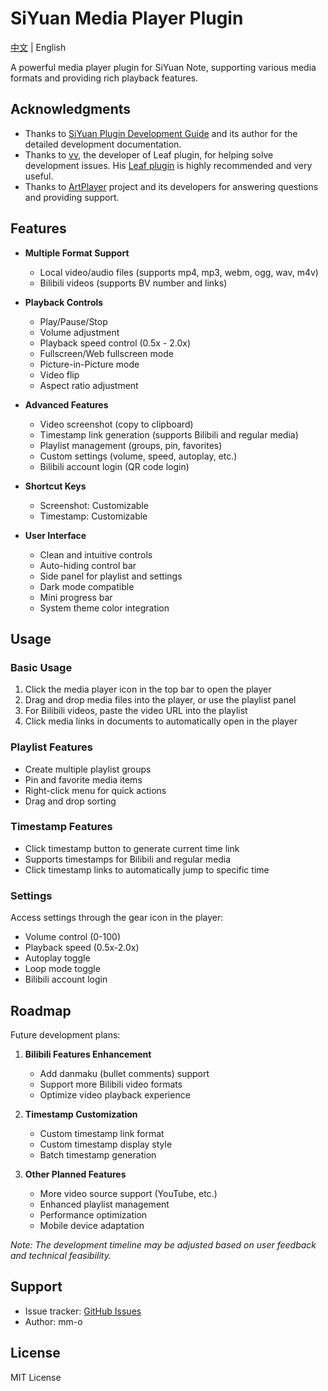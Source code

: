 # SiYuan Media Player Plugin

[中文](README_zh_CN.md) | English

A powerful media player plugin for SiYuan Note, supporting various media formats and providing rich playback features.

## Acknowledgments

- Thanks to [SiYuan Plugin Development Guide](https://ld246.com/article/1723732790981#START-UP) and its author for the detailed development documentation.
- Thanks to [vv](https://github.com/Wetoria), the developer of Leaf plugin, for helping solve development issues. His [Leaf plugin](https://simplest-frontend.feishu.cn/docx/B3NndXHi7oLLXJxnxQmcczRsnse) is highly recommended and very useful.
- Thanks to [ArtPlayer](https://artplayer.org/document/) project and its developers for answering questions and providing support.

## Features

- **Multiple Format Support**
  - Local video/audio files (supports mp4, mp3, webm, ogg, wav, m4v)
  - Bilibili videos (supports BV number and links)

- **Playback Controls**
  - Play/Pause/Stop
  - Volume adjustment
  - Playback speed control (0.5x - 2.0x)
  - Fullscreen/Web fullscreen mode
  - Picture-in-Picture mode
  - Video flip
  - Aspect ratio adjustment

- **Advanced Features**
  - Video screenshot (copy to clipboard)
  - Timestamp link generation (supports Bilibili and regular media)
  - Playlist management (groups, pin, favorites)
  - Custom settings (volume, speed, autoplay, etc.)
  - Bilibili account login (QR code login)

- **Shortcut Keys**
  - Screenshot: Customizable
  - Timestamp: Customizable

- **User Interface**
  - Clean and intuitive controls
  - Auto-hiding control bar
  - Side panel for playlist and settings
  - Dark mode compatible
  - Mini progress bar
  - System theme color integration

## Usage

### Basic Usage
1. Click the media player icon in the top bar to open the player
2. Drag and drop media files into the player, or use the playlist panel
3. For Bilibili videos, paste the video URL into the playlist
4. Click media links in documents to automatically open in the player

### Playlist Features
- Create multiple playlist groups
- Pin and favorite media items
- Right-click menu for quick actions
- Drag and drop sorting

### Timestamp Features
- Click timestamp button to generate current time link
- Supports timestamps for Bilibili and regular media
- Click timestamp links to automatically jump to specific time

### Settings
Access settings through the gear icon in the player:
- Volume control (0-100)
- Playback speed (0.5x-2.0x)
- Autoplay toggle
- Loop mode toggle
- Bilibili account login

## Roadmap

Future development plans:

1. **Bilibili Features Enhancement**
   - Add danmaku (bullet comments) support
   - Support more Bilibili video formats
   - Optimize video playback experience

2. **Timestamp Customization**
   - Custom timestamp link format
   - Custom timestamp display style
   - Batch timestamp generation

3. **Other Planned Features**
   - More video source support (YouTube, etc.)
   - Enhanced playlist management
   - Performance optimization
   - Mobile device adaptation

*Note: The development timeline may be adjusted based on user feedback and technical feasibility.*

## Support

- Issue tracker: [GitHub Issues](https://github.com/your-repo/issues)
- Author: mm-o

## License

MIT License

